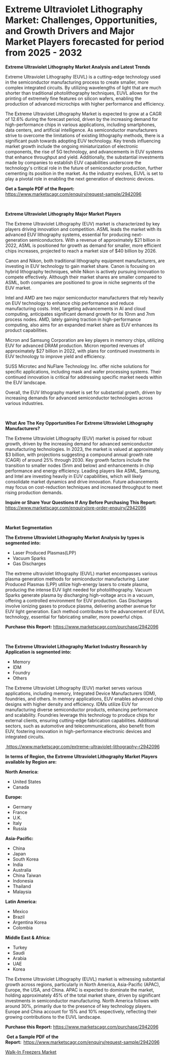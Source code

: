 <p><h1>Extreme Ultraviolet Lithography Market: Challenges, Opportunities, and Growth Drivers and Major Market Players forecasted for period from 2025 - 2032</h1></p><p><strong>Extreme Ultraviolet Lithography Market Analysis and Latest Trends</strong></p>
<p><p>Extreme Ultraviolet Lithography (EUVL) is a cutting-edge technology used in the semiconductor manufacturing process to create smaller, more complex integrated circuits. By utilizing wavelengths of light that are much shorter than traditional photolithography techniques, EUVL allows for the printing of extremely fine features on silicon wafers, enabling the production of advanced microchips with higher performance and efficiency.</p><p>The Extreme Ultraviolet Lithography Market is expected to grow at a CAGR of 12.6% during the forecast period, driven by the increasing demand for high-performance chips in various applications, including smartphones, data centers, and artificial intelligence. As semiconductor manufacturers strive to overcome the limitations of existing lithography methods, there is a significant push towards adopting EUV technology. Key trends influencing market growth include the ongoing miniaturization of electronic components, the rise of 5G technology, and advancements in EUV systems that enhance throughput and yield. Additionally, the substantial investments made by companies to establish EUV capabilities underscore the technology's critical role in the future of semiconductor production, further cementing its position in the market. As the industry evolves, EUVL is set to play a pivotal role in enabling the next generation of electronic devices.</p></p>
<p><strong>Get a Sample PDF of the Report:&nbsp;</strong> <a href="https://www.marketscagr.com/enquiry/request-sample/2942096?utm_campaign=3098&utm_medium=2&utm_source=Github&utm_content=ia&utm_term=15032025&utm_id=extreme-ultraviolet-lithography">https://www.marketscagr.com/enquiry/request-sample/2942096</a></p>
<p>&nbsp;</p>
<p><strong>Extreme Ultraviolet Lithography Major Market Players</strong></p>
<p><p>The Extreme Ultraviolet Lithography (EUV) market is characterized by key players driving innovation and competition. ASML leads the market with its advanced EUV lithography systems, essential for producing next-generation semiconductors. With a revenue of approximately $21 billion in 2022, ASML is positioned for growth as demand for smaller, more efficient chips increases, projected to reach a market size of $40 billion by 2026.</p><p>Canon and Nikon, both traditional lithography equipment manufacturers, are investing in EUV technology to gain market share. Canon is focusing on hybrid lithography techniques, while Nikon is actively pursuing innovation to compete effectively. Although their market shares are smaller compared to ASML, both companies are positioned to grow in niche segments of the EUV market.</p><p>Intel and AMD are two major semiconductor manufacturers that rely heavily on EUV technology to enhance chip performance and reduce manufacturing costs. Intel, targeting advancements in AI and cloud computing, anticipates significant demand growth for its 10nm and 7nm process nodes. AMD, lately gaining traction in high-performance computing, also aims for an expanded market share as EUV enhances its product capabilities.</p><p>Micron and Samsung Corporation are key players in memory chips, utilizing EUV for advanced DRAM production. Micron reported revenues of approximately $27 billion in 2022, with plans for continued investments in EUV technology to improve yield and efficiency.</p><p>SUSS Microtec and NuFlare Technology Inc. offer niche solutions for specific applications, including mask and wafer processing systems. Their continued innovation is critical for addressing specific market needs within the EUV landscape.</p><p>Overall, the EUV lithography market is set for substantial growth, driven by increasing demands for advanced semiconductor technologies across various industries.</p></p>
<p>&nbsp;</p>
<p><strong>What Are The Key Opportunities For Extreme Ultraviolet Lithography Manufacturers?</strong></p>
<p><p>The Extreme Ultraviolet Lithography (EUV) market is poised for robust growth, driven by the increasing demand for advanced semiconductor manufacturing technologies. In 2023, the market is valued at approximately $3 billion, with projections suggesting a compound annual growth rate (CAGR) of around 25% through 2030. Key growth factors include the transition to smaller nodes (5nm and below) and enhancements in chip performance and energy efficiency. Leading players like ASML, Samsung, and Intel are investing heavily in EUV capabilities, which will likely consolidate market dynamics and drive innovation. Future advancements may focus on cost-reduction techniques and increased throughput to meet rising production demands.</p></p>
<p><strong>Inquire or Share Your Questions If Any Before Purchasing This Report:</strong> <a href="https://www.marketscagr.com/enquiry/pre-order-enquiry/2942096?utm_campaign=3098&utm_medium=2&utm_source=Github&utm_content=ia&utm_term=15032025&utm_id=extreme-ultraviolet-lithography">https://www.marketscagr.com/enquiry/pre-order-enquiry/2942096</a></p>
<p>&nbsp;</p>
<p><strong>Market Segmentation</strong></p>
<p><strong>The Extreme Ultraviolet Lithography Market Analysis by types is segmented into:</strong></p>
<p><ul><li>Laser Produced Plasmas(LPP)</li><li>Vacuum Sparks</li><li>Gas Discharges</li></ul></p>
<p><p>The extreme ultraviolet lithography (EUVL) market encompasses various plasma generation methods for semiconductor manufacturing. Laser Produced Plasmas (LPP) utilize high-energy lasers to create plasma, producing the intense EUV light needed for photolithography. Vacuum Sparks generate plasma by discharging high-voltage arcs in a vacuum, offering a controlled environment for EUV production. Gas Discharges involve ionizing gases to produce plasma, delivering another avenue for EUV light generation. Each method contributes to the advancement of EUVL technology, essential for fabricating smaller, more powerful chips.</p></p>
<p><strong>Purchase this Report:&nbsp;</strong><a href="https://www.marketscagr.com/purchase/2942096?utm_campaign=3098&utm_medium=2&utm_source=Github&utm_content=ia&utm_term=15032025&utm_id=extreme-ultraviolet-lithography">https://www.marketscagr.com/purchase/2942096</a></p>
<p>&nbsp;</p>
<p><strong>The Extreme Ultraviolet Lithography Market Industry Research by Application is segmented into:</strong></p>
<p><ul><li>Memory</li><li>IDM</li><li>Foundry</li><li>Others</li></ul></p>
<p><p>The Extreme Ultraviolet Lithography (EUV) market serves various applications, including memory, Integrated Device Manufacturers (IDM), foundries, and others. In memory applications, EUV enables advanced chip designs with higher density and efficiency. IDMs utilize EUV for manufacturing diverse semiconductor products, enhancing performance and scalability. Foundries leverage this technology to produce chips for external clients, ensuring cutting-edge fabrication capabilities. Additional sectors, such as automotive and telecommunications, also benefit from EUV, fostering innovation in high-performance electronic devices and integrated circuits.</p></p>
<p><a href="https://www.marketscagr.com/extreme-ultraviolet-lithography-r2942096?utm_campaign=3098&utm_medium=2&utm_source=Github&utm_content=ia&utm_term=15032025&utm_id=extreme-ultraviolet-lithography">&nbsp;https://www.marketscagr.com/extreme-ultraviolet-lithography-r2942096</a></p>
<p><strong>In terms of Region, the Extreme Ultraviolet Lithography Market Players available by Region are:</strong></p>
<p>
    <p> <strong> North America: </strong>
        <ul>
            <li>United States</li>
            <li>Canada</li>
        </ul>
        </p> 
    <p> <strong> Europe: </strong>
        <ul>
            <li>Germany</li>
            <li>France</li>
            <li>U.K.</li>
            <li>Italy</li>
            <li>Russia</li>
        </ul>
        </p> 
    <p> <strong> Asia-Pacific: </strong>
        <ul>
            <li>China</li>
            <li>Japan</li>
            <li>South Korea</li>
            <li>India</li>
            <li>Australia</li>
            <li>China Taiwan</li>
            <li>Indonesia</li>
            <li>Thailand</li>
            <li>Malaysia</li>
        </ul>
        </p> 
    <p> <strong> Latin America: </strong>
        <ul>
            <li>Mexico</li>
            <li>Brazil</li>
            <li>Argentina Korea</li>
            <li>Colombia</li>
        </ul>
        </p> 
    <p> <strong> Middle East & Africa: </strong>
        <ul>
            <li>Turkey</li>
            <li>Saudi</li>
            <li>Arabia</li>
            <li>UAE</li>
            <li>Korea</li>
        </ul>
    </p>
    </p>
<p><p>The Extreme Ultraviolet Lithography (EUVL) market is witnessing substantial growth across regions, particularly in North America, Asia-Pacific (APAC), Europe, the USA, and China. APAC is expected to dominate the market, holding approximately 45% of the total market share, driven by significant investments in semiconductor manufacturing. North America follows with around 30%, primarily due to the presence of key technology players. Europe and China account for 15% and 10% respectively, reflecting their growing contributions to the EUVL landscape.</p></p>
<p><strong>Purchase this Report: </strong><a href="https://www.marketscagr.com/purchase/2942096?utm_campaign=3098&utm_medium=2&utm_source=Github&utm_content=ia&utm_term=15032025&utm_id=extreme-ultraviolet-lithography">https://www.marketscagr.com/purchase/2942096</a></p>
<p>&nbsp;<strong>Get a Sample PDF of the Report:&nbsp;&nbsp;</strong><a href="https://www.marketscagr.com/enquiry/request-sample/2942096?utm_campaign=3098&utm_medium=2&utm_source=Github&utm_content=ia&utm_term=15032025&utm_id=extreme-ultraviolet-lithography">https://www.marketscagr.com/enquiry/request-sample/2942096</a></p>
<p><strong></strong></p>
<p><p><a href="https://github.com/krulicfidura/Market-Research-Report-List-1/blob/main/walk-in-freezers-market.md?utm_campaign=3098&utm_medium=2&utm_source=Github&utm_content=ia&utm_term=15032025&utm_id=extreme-ultraviolet-lithography">Walk-In Freezers Market</a></p></p>